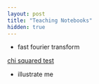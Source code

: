 ```yaml
---
layout: post
title: "Teaching Notebooks"
hidden: true
---
```


* fast fourier transform

[chi squared test](https://observablehq.com/d/c56c7a044035bfa6)
* illustrate me
